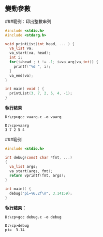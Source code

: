 ## 變動參數

###範例：印出整數串列

```c
#include <stdio.h>
#include <stdarg.h>

void printList(int head, ... ) {
  va_list va;
  va_start(va, head);
  int i;
  for(i=head ; i != -1; i=va_arg(va,int)) {
    printf("%d ", i);
  }
  va_end(va);
}

int main( void ) {
  printList(3, 7, 2, 5, 4, -1);
}
```

**執行結果**

    D:\cp>gcc vaarg.c -o vaarg

    D:\cp>vaarg
    3 7 2 5 4

###範例

```c
#include <stdio.h>

int debug(const char *fmt, ...)
{
  va_list args;
  va_start(args, fmt);
  return vprintf(fmt, args);
}

int main() {
  debug("pi=%6.2f\n", 3.14159);
}
```

**執行結果：**

    D:\cp>gcc debug.c -o debug

    D:\cp>debug
    pi=  3.14

